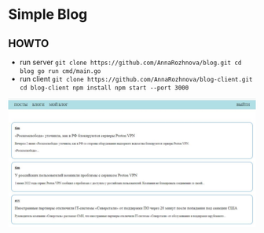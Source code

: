 


# Simple Blog


## HOWTO

- run server 
  `git clone https://github.com/AnnaRozhnova/blog.git
   cd blog
   go run cmd/main.go`
- run client
  `git clone https://github.com/AnnaRozhnova/blog-client.git
   cd blog-client
   npm install
   npm start --port 3000`
    



<img src="./images/app.JPG">